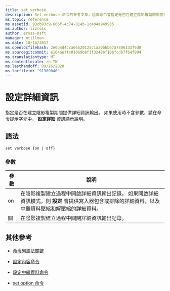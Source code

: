 ```yaml
---
title: set verbose
description: Set verbose 命令的參考文章，這個命令會指定是否在建立陰影複製期間提供詳細資訊輸出。
ms.topic: reference
ms.assetid: 93cb93c9-666f-4c74-814b-1c404a949935
ms.author: lizross
author: eross-msft
manager: mtillman
ms.date: 10/16/2017
ms.openlocfilehash: 2e0b4d4cca66b20125c1aa0bbb67a7806133f6d8
ms.sourcegitcommit: e164aeffc01069b8f1f3248bf106fcdb7f64f894
ms.translationtype: MT
ms.contentlocale: zh-TW
ms.lasthandoff: 09/26/2020
ms.locfileid: "91389040"
---
```

# <a name="set-verbose"></a>設定詳細資訊

指定是否在建立陰影複製期間提供詳細資訊輸出。 如果使用時不含參數，請在命令提示字元中， **設定詳細** 資訊顯示說明。

## <a name="syntax"></a>語法

```
set verbose {on | off}
```

### <a name="parameters"></a>參數

| 參數 | 說明 |
|--|--|
| on | 在陰影複製建立過程中開啟詳細資訊輸出記錄。 如果開啟詳細資訊模式，則 **設定** 會提供寫入器包含或排除的詳細資料，以及中繼資料壓縮和解壓縮的詳細資料。 |
| 關 | 在陰影複製建立過程中關閉詳細資訊輸出記錄。 |

## <a name="additional-references"></a>其他參考

- [命令列語法關鍵](command-line-syntax-key.md)

- [設定內容命令](set-context.md)

- [設定中繼資料命令](set-metadata.md)

- [set option 命令](set-option.md)
